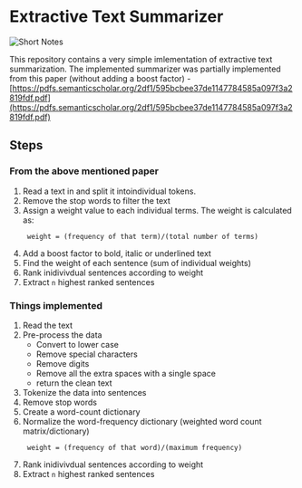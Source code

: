 # Extractive Text Summarizer

![Short Notes](https://user-images.githubusercontent.com/26179770/70233084-e34f4880-1783-11ea-8e33-93093263fa13.png)

This repository contains a very simple imlementation of extractive text summarization. The implemented summarizer was partially implemented from this paper (without adding a boost factor) - [https://pdfs.semanticscholar.org/2df1/595bcbee37de1147784585a097f3a2819fdf.pdf](https://pdfs.semanticscholar.org/2df1/595bcbee37de1147784585a097f3a2819fdf.pdf)

## Steps

### From the above mentioned paper

1. Read a text in and split it intoindividual tokens.
2. Remove the stop words to filter the text
3. Assign a weight value to each individual terms. The weight is calculated as:
    ```
     weight = (frequency of that term)/(total number of terms)
    ```
4. Add a boost factor to bold, italic or underlined text
5. Find the weight of each sentence (sum of individual weights)
6. Rank inidivivdual sentences according to weight
7. Extract `n` highest ranked sentences

### Things implemented

1. Read the text
2. Pre-process the data
   - Convert to lower case
   - Remove special characters
   - Remove digits
   - Remove all the extra spaces with a single space
   - return the clean text
3. Tokenize the data into sentences
4. Remove stop words 
5. Create a word-count dictionary
6. Normalize the word-frequency dictionary (weighted word count matrix/dictionary)
    ```
     weight = (frequency of that word)/(maximum frequency)
    ```
7. Rank inidivivdual sentences according to weight
8. Extract `n` highest ranked sentences